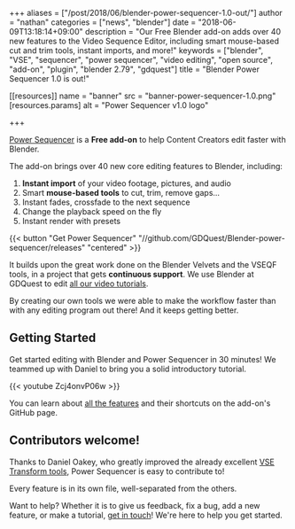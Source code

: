 +++
aliases = ["/post/2018/06/blender-power-sequencer-1.0-out/"]
author = "nathan"
categories = ["news", "blender"]
date = "2018-06-09T13:18:14+09:00"
description = "Our Free Blender add-on adds over 40 new features to the Video Sequence Editor, including smart mouse-based cut and trim tools, instant imports, and more!"
keywords = ["blender", "VSE", "sequencer", "power sequencer", "video editing", "open source", "add-on", "plugin", "blender 2.79", "gdquest"]
title = "Blender Power Sequencer 1.0 is out!"

[[resources]]
  name = "banner"
  src = "banner-power-sequencer-1.0.png"
  [resources.params]
    alt = "Power Sequencer v1.0 logo"

+++

[Power Sequencer](/blender/power-sequencer) is a **Free add-on** to help Content Creators edit faster with Blender.

The add-on brings over 40 new core editing features to Blender, including:

1. **Instant import** of your video footage, pictures, and audio
1. Smart **mouse-based tools** to cut, trim, remove gaps...
1. Instant fades, crossfade to the next sequence
1. Change the playback speed on the fly
1. Instant render with presets

{{< button "Get Power Sequencer" "//github.com/GDQuest/Blender-power-sequencer/releases" "centered" >}}

It builds upon the great work done on the Blender Velvets and the VSEQF tools, in a project that gets **continuous support**.
We use Blender at GDQuest to edit [all our video tutorials](//youtube.com/c/gdquest).

By creating our own tools we were able to make the workflow faster than with any editing program out there!
And it keeps getting better.

## Getting Started

Get started editing with Blender and Power Sequencer in 30 minutes!
We teammed up with Daniel to bring you a solid introductory tutorial.

{{< youtube Zcj4onvP06w >}}

You can learn about [all the features](//github.com/GDQuest/Blender-power-sequencer/#operators) and their shortcuts on the add-on's GitHub page.


## Contributors welcome!

Thanks to Daniel Oakey, who greatly improved the already excellent [VSE Transform tools](//github.com/doakey3/VSE_Transform_Tools), Power Sequencer is easy to contribute to!

Every feature is in its own file, well-separated from the others.

Want to help? Whether it is to give us feedback, fix a bug, add a new feature, or make a tutorial, [get in touch](//github.com/GDQuest/Blender-power-sequencer/issues)! We're here to help you get started.
